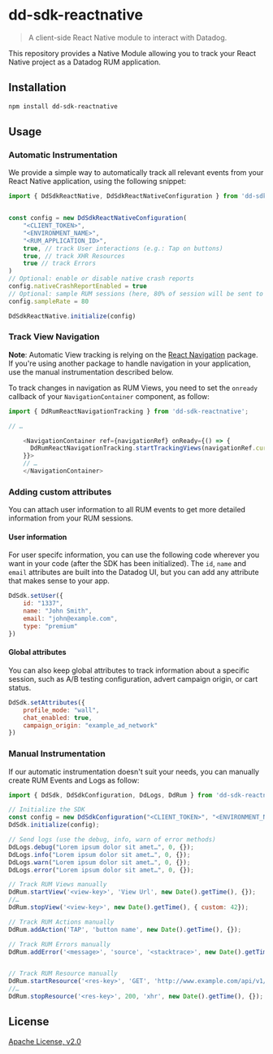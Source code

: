 # dd-sdk-reactnative

> A client-side React Native module to interact with Datadog.

This repository provides a Native Module allowing you to track your React Native project as a Datadog RUM application. 

## Installation

```sh
npm install dd-sdk-reactnative
```

## Usage

### Automatic Instrumentation

We provide a simple way to automatically track all relevant events from your React Native application, using the following snippet: 

```js
import { DdSdkReactNative, DdSdkReactNativeConfiguration } from 'dd-sdk-reactnative';


const config = new DdSdkReactNativeConfiguration(
    "<CLIENT_TOKEN>", 
    "<ENVIRONMENT_NAME>", 
    "<RUM_APPLICATION_ID>",
    true, // track User interactions (e.g.: Tap on buttons)
    true, // track XHR Resources
    true // track Errors
)
// Optional: enable or disable native crash reports
config.nativeCrashReportEnabled = true
// Optional: sample RUM sessions (here, 80% of session will be sent to Datadog)
config.sampleRate = 80

DdSdkReactNative.initialize(config)
```

### Track View Navigation

**Note**: Automatic View tracking is relying on the [React Navigation](https://reactnavigation.org/) package. If you're using another package to handle navigation in your application, use the manual instrumentation described below.

To track changes in navigation as RUM Views, you need to set the `onready` callback of your `NavigationContainer` component, as follow:

```js
import { DdRumReactNavigationTracking } from 'dd-sdk-reactnative';

// …

    <NavigationContainer ref={navigationRef} onReady={() => {
      DdRumReactNavigationTracking.startTrackingViews(navigationRef.current)
    }}>
    // …
    </NavigationContainer>
```

### Adding custom attributes

You can attach user information to all RUM events to get more detailed information from your RUM sessions. 

#### User information

For user specifc information, you can use the following code wherever you want in your code (after the SDK has been initialized). The `id`, `name` and `email` attributes are built into the Datadog UI, but you can add any attribute that makes sense to your app.

```js
DdSdk.setUser({
    id: "1337", 
    name: "John Smith", 
    email: "john@example.com", 
    type: "premium"
})
```

#### Global attributes

You can also keep global attributes to track information about a specific session, such as A/B testing configuration, advert campaign origin, or cart status.

```js
DdSdk.setAttributes({
    profile_mode: "wall",
    chat_enabled: true,
    campaign_origin: "example_ad_network"
})
```

### Manual Instrumentation

If our automatic instrumentation doesn't suit your needs, you can manually create RUM Events and Logs as follow:

```js
import { DdSdk, DdSdkConfiguration, DdLogs, DdRum } from 'dd-sdk-reactnative';

// Initialize the SDK
const config = new DdSdkConfiguration("<CLIENT_TOKEN>", "<ENVIRONMENT_NAME>", "<RUM_APPLICATION_ID>");
DdSdk.initialize(config);

// Send logs (use the debug, info, warn of error methods)
DdLogs.debug("Lorem ipsum dolor sit amet…", 0, {});
DdLogs.info("Lorem ipsum dolor sit amet…", 0, {});
DdLogs.warn("Lorem ipsum dolor sit amet…", 0, {});
DdLogs.error("Lorem ipsum dolor sit amet…", 0, {});

// Track RUM Views manually
DdRum.startView('<view-key>', 'View Url', new Date().getTime(), {});
//…
DdRum.stopView('<view-key>', new Date().getTime(), { custom: 42});

// Track RUM Actions manually
DdRum.addAction('TAP', 'button name', new Date().getTime(), {});

// Track RUM Errors manually
DdRum.addError('<message>', 'source', '<stacktrace>', new Date().getTime(), {});


// Track RUM Resource manually
DdRum.startResource('<res-key>', 'GET', 'http://www.example.com/api/v1/test', new Date().getTime(), {} );
//…
DdRum.stopResource('<res-key>', 200, 'xhr', new Date().getTime(), {});
```

## License

[Apache License, v2.0](LICENSE)
